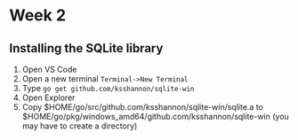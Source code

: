 # Week 2

## Installing the SQLite library

1. Open VS Code
2. Open a new terminal `Terminal->New Terminal`
3. Type `go get github.com/ksshannon/sqlite-win`
4. Open Explorer
5. Copy $HOME/go/src/github.com/ksshannon/sqlite-win/sqlite.a to
$HOME/go/pkg/windows\_amd64/github.com/ksshannon/sqlite-win (you may have to
create a directory)

